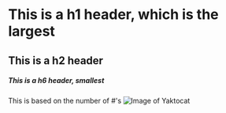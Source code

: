 # This is a h1 header, which is the largest
## This is a h2 header
##### This is a h6 header, smallest
This is based on the number of #'s
![Image of Yaktocat](https://github.com/CNAWebdev/communicate-using-markdown-wayMD/assets/155566963/0de7d327-3138-4e49-821b-d023690d6fa5)
